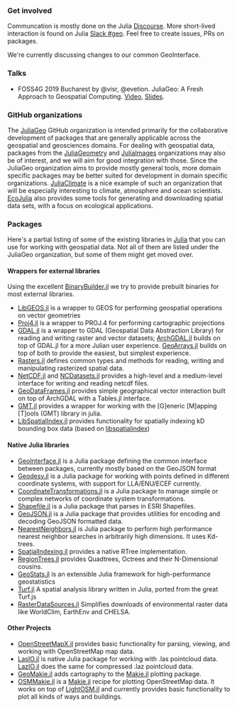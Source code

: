 ### Get involved
Communcation is mostly done on the Julia [Discourse](https://discourse.julialang.org/c/domain/geo). More short-lived interaction is found on Julia [Slack #geo](https://julialang.org/slack/). Feel free to create issues, PRs on packages.

We're currently discussing changes to our common GeoInterface.

### Talks
- FOSS4G 2019 Bucharest by @visr, @evetion. JuliaGeo: A Fresh Approach to Geospatial Computing. [Video](https://media.ccc.de/v/bucharest-428-juliageo-a-fresh-approach-to-geospatial-computing), [Slides](https://nextjournal.com/juliageo/foss4g-2019).

### GitHub organizations
The [JuliaGeo](https://github.com/JuliaGeo) GitHub organization is intended primarily for the collaborative development of packages that are generally applicable across the geospatial and geosciences domains. For dealing with geospatial data, packages from the [JuliaGeometry](https://github.com/JuliaGeometry) and [JuliaImages](https://github.com/JuliaImages) organizations may also be of interest, and we will aim for good integration with those. Since the JuliaGeo organization aims to provide mostly general tools, more domain specific packages may be better suited for development in domain specific organizations. [JuliaClimate](https://github.com/JuliaClimate) is a nice example of such an organization that will be especially interesting to climate, atmosphere and ocean scientists.
[EcoJulia](https://github.com/EcoJulia) also provides some tools for generating and downloading spatial data sets, with a focus on ecological applications.

### Packages
Here's a partial listing of some of the existing libraries in [Julia](https://julialang.org/) that you can use for working with geospatial data. Not all of them are listed under the JuliaGeo organization, but some of them might get moved over.

#### Wrappers for external libraries
Using the excellent [BinaryBuilder.jl](https://github.com/JuliaPackaging/BinaryBuilder.jl) we try to provide prebuilt binaries for most external libraries.
- [LibGEOS.jl](https://github.com/JuliaGeo/LibGEOS.jl) is a wrapper to GEOS for performing geospatial operations on vector geometries
- [Proj4.jl](https://github.com/JuliaGeo/Proj4.jl) is a wrapper to PROJ.4 for performing cartographic projections
- [GDAL.jl](https://github.com/JuliaGeo/GDAL.jl) is a wrapper to GDAL (Geospatial Data Abstraction Library) for reading and writing raster and vector datasets; [ArchGDAL.jl](https://github.com/yeesian/ArchGDAL.jl) builds on top of GDAL.jl for a more Julian user experience. [GeoArrays.jl](https://github.com/evetion/GeoArrays.jl) builds on top of both to provide the easiest, but simplest experience.
- [Rasters.jl](https://github.com/rafaqz/Rasters.jl) defines common types and methods for reading, writing and manipulating rasterized spatial data.
- [NetCDF.jl](https://github.com/JuliaGeo/NetCDF.jl) and [NCDatasets.jl](https://github.com/Alexander-Barth/NCDatasets.jl) provides a high-level and a medium-level interface for writing and reading netcdf files.
- [GeoDataFrames.jl](https://github.com/evetion/GeoDataFrames.jl) provides simple geographical vector interaction built on top of ArchGDAL with a Tables.jl interface.
- [GMT.jl](https://github.com/joa-quim/GMT.jl) provides a wrapper for working with the [G]eneric [M]apping [T]ools (GMT) library in julia.
- [LibSpatialIndex.jl](https://github.com/JuliaGeo/LibSpatialIndex.jl) provides functionality for spatially indexing kD bounding box data (based on [libspatialindex](https://github.com/libspatialindex/libspatialindex))

#### Native Julia libraries
- [GeoInterface.jl](https://github.com/JuliaGeo/GeoInterface.jl) is a Julia package defining the common interface between packages, currently mostly based on the GeoJSON format
- [Geodesy.jl](https://github.com/JuliaGeo/Geodesy.jl) is a Julia package for working with points defined in different coordinate systems, with support for LLA/ENU/ECEF currently.
- [CoordinateTransformations.jl](https://github.com/FugroRoames/CoordinateTransformations.jl) is a Julia package to manage simple or complex networks of coordinate system transformations.
- [Shapefile.jl](https://github.com/JuliaGeo/Shapefile.jl) is a Julia package that parses in ESRI Shapefiles.
- [GeoJSON.jl](https://github.com/JuliaGeo/GeoJSON.jl) is a Julia package that provides utilities for encoding and decoding GeoJSON formatted data.
- [NearestNeighbors.jl](https://github.com/KristofferC/NearestNeighbors.jl) is Julia package to perform high performance nearest neighbor searches in arbitrarily high dimensions. It uses Kd-trees.
- [SpatialIndexing.jl](https://github.com/alyst/SpatialIndexing.jl) provides a native RTree implementation.
- [RegionTrees.jl](https://github.com/rdeits/RegionTrees.jl) provides Quadtrees, Octrees and their N-Dimensional cousins. 
- [GeoStats.jl](https://github.com/juliohm/GeoStats.jl) is an extensible Julia framework for high-performance geostatistics
- [Turf.jl](https://github.com/philoez98/Turf.jl) A spatial analysis library written in Julia, ported from the great Turf.js
- [RasterDataSources.jl](https://github.com/EcoJulia/RasterDataSources.jl) Simplifies downloads of environmental raster data like WorldClim, EarthEnv and CHELSA. 

#### Other Projects
- [OpenStreetMapX.jl](https://github.com/pszufe/OpenStreetMapX.jl) provides basic functionality for parsing, viewing, and working with OpenStreetMap map data.
- [LasIO.jl](https://github.com/visr/LasIO.jl) is native Julia package for working with .las pointcloud data. [LazIO.jl](https://github.com/evetion/LazIO.jl) does the same for compressed .laz pointcloud data.
- [GeoMakie.jl](https://github.com/JuliaPlots/GeoMakie.jl) adds cartography to the [Makie.jl](https://makie.juliaplots.org/stable/) plotting package.
- [OSMMakie.jl](https://github.com/fbanning/OSMMakie.jl) is a [Makie.jl](https://makie.juliaplots.org/stable/) recipe for plotting OpenStreetMap data. It works on top of [LightOSM.jl](https://github.com/DeloitteDigitalAPAC/LightOSM.jl) and currently provides basic functionality to plot all kinds of ways and buildings.


